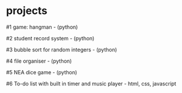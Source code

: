 # projects

#1 game: hangman - (python)

#2 student record system - (python)

#3 bubble sort for random integers - (python)

#4 file organiser - (python)

#5 NEA dice game - (python)

#6 To-do list with built in timer and music player - html, css, javascript
